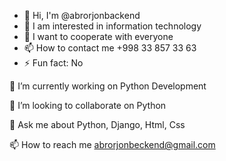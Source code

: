 - 👋 Hi, I'm @abrorjonbackend
- 👀 I am interested in information technology
- 💞️ I want to cooperate with everyone
- 📫 How to contact me +998 33 857 33 63
- ⚡ Fun fact: No




🔭 I’m currently working on Python Development

👯 I’m looking to collaborate on Python

💬 Ask me about Python, Django, Html, Css

📫 How to reach me abrorjonbeckend@gmail.com






